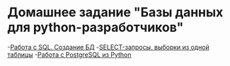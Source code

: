 # Домашнее задание "Базы данных для python-разработчиков"
-[Работа с SQL. Создание БД](https://github.com/Deniska06/bd_dlya_py/tree/main/Rabota_s_PostgreSQL "Схема и код")
-[SELECT-запросы, выборки из одной таблицы](https://github.com/Deniska06/bd_dlya_py/tree/main/Select-zaprosi "SELECT-запросы")
-[Работа с PostgreSQL из Python](https://github.com/Deniska06/bd_dlya_py/tree/main/Rabota_s_PostgreSQL_iz_Python "Python код")
